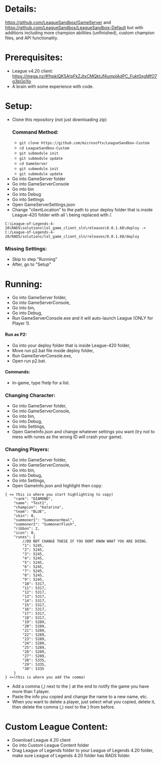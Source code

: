 # Details:
https://github.com/LeagueSandbox/GameServer and https://github.com/LeagueSandbox/LeagueSandbox-Default but with additions including more champion abilities (unfinished), custom champion files, and API functionality.

# Prerequisites:
* League v4.20 client: https://mega.nz/#!hpkiQK5A!pFkZJtxCMQktJf4umplAdPC_Fukt0xgMfO7g3bGp1Io
* A brain with some experience with code.

# Setup:
* Clone this repository (not just downloading zip)
	### Command Method:
	* `git clone https://github.com/microsoftv/LeagueSandbox-Custom`
	* `cd LeagueSandbox-Custom`
	* `git submodule init`
	* `git submodule update`
	* `cd GameServer`
	* `git submodule init`
	* `git submodule update`
* Go into GameServer folder
* Go into GameServerConsole
* Go into bin
* Go into Debug
* Go into Settings
* Open GameServerSettings.json
* Change "clientLocation" to the path to your deploy folder that is inside League-420 folder with all \ being replaced with /.
```
C:\League-of-Legends-4-20\RADS\solutions\lol_game_client_sln\releases\0.0.1.68\deploy -> C:/League-of-Legends-4-20/RADS/solutions/lol_game_client_sln/releases/0.0.1.68/deploy
```

### Missing Settings:
* Skip to step "Running"
* After, go to "Setup"

# Running:
* Go into GameServer folder,
* Go into GameServerConsole,
* Go into bin,
* Go into Debug,
* Run GameServerConsole.exe and it will auto-launch League (ONLY for Player 1).

#### Run as P2:
* Go into your deploy folder that is inside League-420 folder,
* Move run p2.bat file inside deploy folder,
* Run GameServerConsole.exe,
* Open run p2.bat.

#### Commands:
* In-game, type !help for a list.

### Changing Character:
* Go into GameServer folder,
* Go into GameServerConsole,
* Go into bin,
* Go into Debug,
* Go into Settings,
* Open GameInfo.json and change whatever settings you want (try not to mess with runes as the wrong ID will crash your game).

### Changing Players:
* Go into GameServer folder,
* Go into GameServerConsole,
* Go into bin,
* Go into Debug,
* Go into Settings,
* Open GameInfo.json and highlight then copy:
```
{ <= this is where you start highlighting to copy)
	"rank": "DIAMOND",
	"name": "Test1",
	"champion": "Katarina",
	"team": "BLUE",
	"skin": 0,
	"summoner1": "SummonerHeal",
	"summoner2": "SummonerFlash",
	"ribbon": 2,
	"icon": 0,
	"runes": {
		//DO NOT CHANGE THESE IF YOU DONT KNOW WHAT YOU ARE DOING.
		"1": 5245,
		"2": 5245,
		"3": 5245,
		"4": 5245,
		"5": 5245,
		"6": 5245,
		"7": 5245,
		"8": 5245,
		"9": 5245,
		"10": 5317,
		"11": 5317,
		"12": 5317,
		"13": 5317,
		"14": 5317,
		"15": 5317,
		"16": 5317,
		"17": 5317,
		"18": 5317,
		"19": 5289,
		"20": 5289,
		"21": 5289,
		"22": 5289,
		"23": 5289,
		"24": 5289,
		"25": 5289,
		"26": 5289,
		"27": 5289,
		"28": 5335,
		"29": 5335,
		"30": 5335
	}
} <=(this is where you add the comma)
```

* Add a comma (,) next to the } at the end to notify the game you have more than 1 player.
* Paste the info you copied and change the name to a new name, etc.
* When you want to delete a player, just select what you copied, delete it, then delete the comma (,) next to the } from before.

# Custom League Content:
* Download League 4.20 client
* Go into Custom League Content folder
* Drag League of Legends folder to your League of Legends 4.20 folder, make sure League of Legends 4.20 folder has RADS folder.
